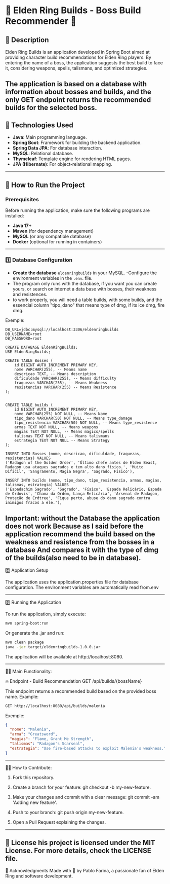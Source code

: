 # 🌟 Elden Ring Builds - Boss Build Recommender 🌟 #

## 📖 Description

Elden Ring Builds is an application developed in Spring Boot aimed at providing character build recommendations for Elden Ring players. By entering the name of a boss, the application suggests the best build to face it, considering weapons, spells, talismans, and optimized strategies.

The application is based on a database with information about bosses and builds, and the only GET endpoint returns the recommended builds for the selected boss.
---

## 🔧 Technologies Used

- **Java**: Main programming language.
- **Spring Boot**: Framework for building the backend application.
- **Spring Data JPA**: For database interaction.
- **MySQL**: Relational database.
- **Thymeleaf**: Template engine for rendering HTML pages.
- **JPA (Hibernate)**: For object-relational mapping.

---

## 🚀 How to Run the Project

### Prerequisites

Before running the application, make sure the following programs are installed:

- **Java 17+**
- **Maven** (for dependency management)
- **MySQL** (or any compatible database)
- **Docker** (optional for running in containers)

---

### 1️⃣ Database Configuration

- **Create the database** `eldenringbuilds`  in your MySQL.
-Configure the environment variables in the `.env`. file.
- The program only runs with the database, if you want you can create yours, or search on internet a data base with bosses, their weakness and resistences.
- to work properly, you will need a table builds, with some builds, and the essencial column "tipo_dano" that means type of dmg, if its ice dmg, fire dmg.

Exemple:

```env
DB_URL=jdbc:mysql://localhost:3306/eldenringbuilds
DB_USERNAME=root
DB_PASSWORD=root
```
```mysql
CREATE DATABASE EldenRingBuilds;
USE EldenRingBuilds;

CREATE TABLE Bosses (
    id BIGINT AUTO_INCREMENT PRIMARY KEY,
    nome VARCHAR(255), -- Means name
    descricao TEXT, -- Means description
    dificuldade VARCHAR(255), -- Means difficulty
    fraquezas VARCHAR(255), -- Means Weakness
    resistencias VARCHAR(255) -- Means Resistence
);


CREATE TABLE builds (
    id BIGINT AUTO_INCREMENT PRIMARY KEY,
    nome VARCHAR(255) NOT NULL, -- Means Name
    tipo_dano VARCHAR(50) NOT NULL, -- Means type_damage
    tipo_resistencia VARCHAR(50) NOT NULL, -- Means type_resistence
    armas TEXT NOT NULL, -- Means weapons
    magias TEXT NOT NULL, -- Means magics/spells
    talismas TEXT NOT NULL, -- Means talismans
    estrategia TEXT NOT NULL -- Means Strategy
);

INSERT INTO Bosses (nome, descricao, dificuldade, fraquezas, resistencias) VALUES
('Radagon of the Golden Order', 'Último chefe antes de Elden Beast, Radagon usa ataques sagrados e tem alto dano físico.', 'Muito Difícil', 'Sangramento, Magia Negra', 'Sagrado, Físico'),

INSERT INTO builds (nome, tipo_dano, tipo_resistencia, armas, magias, talismas, estrategia) VALUES
('Espadachim Sagrado', 'Sagrado', 'Físico', 'Espada Relicário, Espada de Ordovis', 'Chama da Ordem, Lança Relicária', 'Arsenal de Radagon, Proteção de Erdtree', 'Fique perto, abuse do dano sagrado contra inimigos fracos a ele.'),
```
Important: without the Database the application does not work
Because as I said before the application recommend the build based on the weakness and resistence from the bosses in a database
And compares it with the type of dmg of the builds(also need to be in database).
---

2️⃣ Application Setup

The application uses the application.properties file for database configuration. 
The environment variables are automatically read from.env

---

3️⃣ Running the Application

To run the application, simply execute:

```bash
mvn spring-boot:run
```
Or generate the .jar and run:

```bash
mvn clean package
java -jar target/eldenringbuilds-1.0.0.jar
```
The application will be available at http://localhost:8080.

---
🧑‍💻 Main Functionality:

🔥 Endpoint - Build Recommendation
GET /api/builds/{bossName}

This endpoint returns a recommended build based on the provided boss name. Example:
```bash
GET http://localhost:8080/api/builds/malenia
```
Exemple:
```json
{
  "nome": "Malenia",
  "arma": "Greatsword",
  "magias": "Flame, Grant Me Strength",
  "talismas": "Radagon's Scarseal",
  "estrategia": "Use fire-based attacks to exploit Malenia's weakness."
}
```
---

👨‍💻 How to Contribute:

1. Fork this repository.

2. Create a branch for your feature: git checkout -b my-new-feature.

3. Make your changes and commit with a clear message: git commit -am 'Adding new feature'.

4. Push to your branch: git push origin my-new-feature.

5. Open a Pull Request explaining the changes.

---

📝 License
his project is licensed under the MIT License. For more details, check the LICENSE file.
---
🙌  Acknowledgments
Made with 💙 by Pablo Farina, a passionate fan of Elden Ring and software development.
